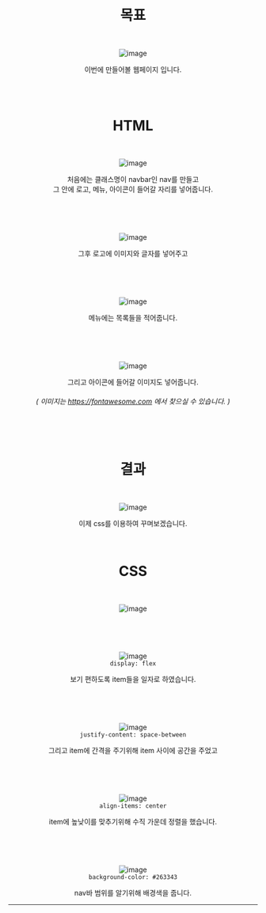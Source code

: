 <div align="center">

목표
=

<br>

![image](https://user-images.githubusercontent.com/104752202/201119491-a968910d-c23a-4176-90d7-c478e841f967.png)

이번에 만들어볼 웹페이지 입니다.
  
<br><br>

# HTML

<br>

![image](https://user-images.githubusercontent.com/104752202/201524782-4e922c1f-5f03-4f0d-ad54-a6d3b58b7e4b.png)

처음에는 클래스명이 navbar인 nav를 만들고   
그 안에 로고, 메뉴, 아이콘이 들어갈 자리를 넣어줍니다.

<br><br><br>
  
![image](https://user-images.githubusercontent.com/104752202/201524549-bffec08a-83a3-4c8c-aac9-91443e507faa.png)

그후 로고에 이미지와 글자를 넣어주고

<br><br><br>

![image](https://user-images.githubusercontent.com/104752202/201524578-07677a90-4d08-4b50-8f66-e5bf0a1096d3.png)
  
메뉴에는 목록들을 적어줍니다.
  
<br><br><br>

![image](https://user-images.githubusercontent.com/104752202/201524606-b61f2e98-6f5e-4cf0-99ac-1d29685b9391.png)

그리고 아이콘에 들어갈 이미지도 넣어줍니다.
###### ( 이미지는 https://fontawesome.com 에서 찾으실 수 있습니다. )

<br><br>

# 결과
  
<br>

![image](https://user-images.githubusercontent.com/104752202/201527825-b20b74d2-519e-4f83-a3e2-91fa785c2f2d.png)

이제 css를 이용하여 꾸며보겠습니다.
  
<br>
  
# CSS
  
<br>
  
![image](https://user-images.githubusercontent.com/104752202/201523197-abffa9a0-31b8-4c37-b9ce-92e3cd5e3a82.png)

<br><br><br>

![image](https://user-images.githubusercontent.com/104752202/201527788-246abf49-a7ca-4964-a77d-42e1bc935e50.png) <br> ```display: flex```
  
보기 편하도록 item들을 일자로 하였습니다.

<br><br><br>

![image](https://user-images.githubusercontent.com/104752202/201527756-8dbc2209-d6e0-466c-af0e-bde2865b1c44.png) <br> ```justify-content: space-between```

그리고 item에 간격을 주기위해 item 사이에 공간을 주었고

<br><br><br>
  
![image](https://user-images.githubusercontent.com/104752202/201527904-e529fc9e-5fe1-4e09-ab89-2ef5b2d09cff.png) <br> ```align-items: center```

item에 높낮이를 맞추기위해 수직 가운데 정렬을 했습니다.
  
<br><br><br>
	
![image](https://user-images.githubusercontent.com/104752202/201527972-ebe96b7d-4487-4dca-a5d4-cfba33dec100.png) <br> ```background-color: #263343```
  
nav바 범위를 알기위해 배경색을 줍니다.
  
</div>

- - -
